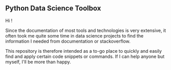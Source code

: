 ## Python Data Science Toolbox

Hi !

Since the documentation of most tools and technologies is very extensive, it often took me quite some time in data science projects to find the information I needed from documentation or stackoverflow.

This repository is therefore intended as a to-go place to quickly and easily find and apply certain code snippets or commands. If I can help anyone but myself, I'll be more than happy.